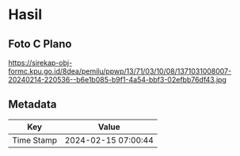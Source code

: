 # Hasil

## Foto C Plano

https://sirekap-obj-formc.kpu.go.id/8dea/pemilu/ppwp/13/71/03/10/08/1371031008007-20240214-220536--b6e1b085-b9f1-4a54-bbf3-02efbb76df43.jpg


## Metadata

| Key        | Value               |
| ---------- | ------------------- |
| Time Stamp | 2024-02-15 07:00:44 |




